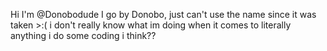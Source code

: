 Hi
I'm @Donobodude
I go by Donobo, just can't use the name since it was taken >:(
i don't really know what im doing when it comes to literally anything
i do some coding i think??
